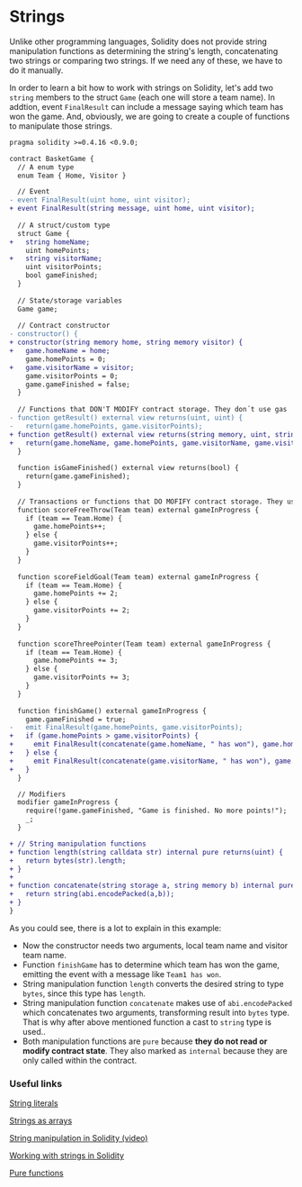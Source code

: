 # Strings
Unlike other programming languages, Solidity does not provide string manipulation functions as determining the string's length, concatenating two strings or comparing two strings. If we need any of these, we have to do it manually.

In order to learn a bit how to work with strings on Solidity, let's add two `string` members to the struct `Game` (each one will store a team name). In addtion,  event `FinalResult` can include a message saying which team has won the game. And, obviously, we are going to create a couple of functions to manipulate those strings.

```diff
pragma solidity >=0.4.16 <0.9.0;

contract BasketGame {
  // A enum type
  enum Team { Home, Visitor }

  // Event
- event FinalResult(uint home, uint visitor);
+ event FinalResult(string message, uint home, uint visitor);
  
  // A struct/custom type
  struct Game {
+   string homeName;
    uint homePoints;
+   string visitorName;
    uint visitorPoints;
    bool gameFinished;
  }
  
  // State/storage variables
  Game game;
    
  // Contract constructor
- constructor() {
+ constructor(string memory home, string memory visitor) {
+   game.homeName = home;  
    game.homePoints = 0;
+   game.visitorName = visitor;
    game.visitorPoints = 0;
    game.gameFinished = false;
  }
  
  // Functions that DON'T MODIFY contract storage. They don´t use gas
- function getResult() external view returns(uint, uint) {
-   return(game.homePoints, game.visitorPoints);
+ function getResult() external view returns(string memory, uint, string memory, uint) {
+   return(game.homeName, game.homePoints, game.visitorName, game.visitorPoints);
  }
  
  function isGameFinished() external view returns(bool) {
    return(game.gameFinished);
  }
  
  // Transactions or functions that DO MOFIFY contract storage. They use gas
  function scoreFreeThrow(Team team) external gameInProgress {
    if (team == Team.Home) {
      game.homePoints++;
    } else {
      game.visitorPoints++;
    }
  }
  
  function scoreFieldGoal(Team team) external gameInProgress {
    if (team == Team.Home) {
      game.homePoints += 2;
    } else {
      game.visitorPoints += 2;
    }
  }
  
  function scoreThreePointer(Team team) external gameInProgress {
    if (team == Team.Home) {
      game.homePoints += 3;
    } else {
      game.visitorPoints += 3;
    }
  }
  
  function finishGame() external gameInProgress {
    game.gameFinished = true;
-   emit FinalResult(game.homePoints, game.visitorPoints);
+   if (game.homePoints > game.visitorPoints) {
+     emit FinalResult(concatenate(game.homeName, " has won"), game.homePoints, game.visitorPoints);
+   } else {
+     emit FinalResult(concatenate(game.visitorName, " has won"), game.homePoints, game.visitorPoints);
+   }
  }

  // Modifiers
  modifier gameInProgress {
    require(!game.gameFinished, "Game is finished. No more points!");
    _;
  }

+ // String manipulation functions
+ function length(string calldata str) internal pure returns(uint) {
+   return bytes(str).length;
+ }
+
+ function concatenate(string storage a, string memory b) internal pure returns(string memory) {
+   return string(abi.encodePacked(a,b));
+ }
}
```

As you could see, there is a lot to explain in this example:
* Now the constructor needs two arguments, local team name and visitor team name.
* Function `finishGame` has to determine which team has won the game, emitting the event with a message like `Team1 has won`.
* String manipulation function `length` converts the desired string to type `bytes`, since this type has `length`.
* String manipulation function `concatenate` makes use of `abi.encodePacked` which concatenates two arguments, transforming result into `bytes` type. That is why after above mentioned function a cast to `string` type is used..
* Both manipulation functions are `pure` because **they do not read or modify contract state**. They also marked as `internal` because they are only called within the contract.

### Useful links
[String literals](https://docs.soliditylang.org/en/v0.8.1/types.html#string-literals-and-types)

[Strings as arrays](https://docs.soliditylang.org/en/v0.8.1/types.html#bytes-and-strings-as-arrays)

[String manipulation in Solidity (video)](https://www.youtube.com/watch?v=gNlwpr3vGYM)

[Working with strings in Solidity](https://coders-errand.com/working-with-strings-in-solidity/)

[Pure functions](https://www.tutorialspoint.com/solidity/solidity_pure_functions.htm)